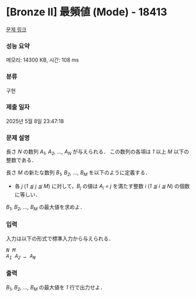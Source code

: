 # [Bronze II] 最頻値 (Mode) - 18413 

[문제 링크](https://www.acmicpc.net/problem/18413) 

### 성능 요약

메모리: 14300 KB, 시간: 108 ms

### 분류

구현

### 제출 일자

2025년 5월 8일 23:47:18

### 문제 설명

<p>長さ <var>N</var> の数列 <var>A<sub>1</sub>, A<sub>2</sub>, ..., A<sub>N</sub></var> が与えられる． この数列の各項は <var>1</var> 以上 <var>M</var> 以下の整数である．</p>

<p>長さ <var>M</var> の新たな数列 <var>B<sub>1</sub>, B<sub>2</sub>, ..., B<sub>M</sub></var> を以下のように定義する．</p>

<ul>
	<li>各 <var>j</var> (<var>1 ≦ j ≦ M</var>) に対して，<var>B<sub>j</sub></var> の値は <var>A<sub>i</sub> = j</var> を満たす整数 <var>i</var> (<var>1 ≦ i ≦ N</var>) の個数に等しい．</li>
</ul>

<p><var>B<sub>1</sub>, B<sub>2</sub>, ..., B<sub>M</sub></var> の最大値を求めよ．</p>

### 입력 

 <p>入力は以下の形式で標準入力から与えられる．</p>

<pre><var>N</var> <var>M</var>
<var>A<sub>1</sub></var> <var>A<sub>2</sub></var> <var>…</var> <var>A<sub>N</sub></var></pre>

### 출력 

 <p><var>B<sub>1</sub>, B<sub>2</sub>, ..., B<sub>M</sub></var> の最大値を <var>1</var> 行で出力せよ．</p>


